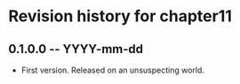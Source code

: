 # Revision history for chapter11

## 0.1.0.0 -- YYYY-mm-dd

* First version. Released on an unsuspecting world.
